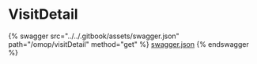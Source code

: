 # VisitDetail

{% swagger src="../../.gitbook/assets/swagger.json" path="/omop/visitDetail" method="get" %}
[swagger.json](../../.gitbook/assets/swagger.json)
{% endswagger %}
